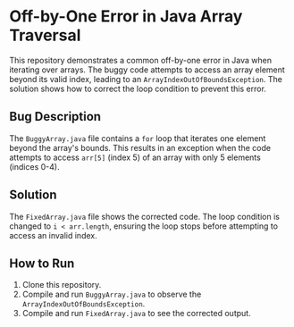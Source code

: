 # Off-by-One Error in Java Array Traversal

This repository demonstrates a common off-by-one error in Java when iterating over arrays. The buggy code attempts to access an array element beyond its valid index, leading to an `ArrayIndexOutOfBoundsException`. The solution shows how to correct the loop condition to prevent this error.

## Bug Description

The `BuggyArray.java` file contains a `for` loop that iterates one element beyond the array's bounds.  This results in an exception when the code attempts to access `arr[5]` (index 5) of an array with only 5 elements (indices 0-4).

## Solution

The `FixedArray.java` file shows the corrected code. The loop condition is changed to `i < arr.length`, ensuring the loop stops before attempting to access an invalid index.

## How to Run

1. Clone this repository.
2. Compile and run `BuggyArray.java` to observe the `ArrayIndexOutOfBoundsException`. 
3. Compile and run `FixedArray.java` to see the corrected output.